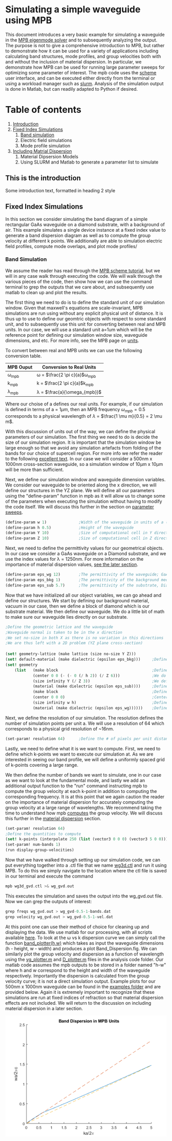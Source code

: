 # Simulating a simple waveguide using MPB

This document introduces a very basic example for simulating a waveguide in the [MPB eigenmode solver](https://mpb.readthedocs.io/en/latest/) and to subsequently analyzing the output.
The purpose is not to give a comprehensive introduction to MPB, but rather to demonstrate how it can be used for a variety of applications including calculating band structures, mode profiles, and group velocities both with and without the inclusion of material dispersion. In particular, we demonstrate how MPB can be used for running large parameter sweeps for optimizing some parameter of interest. The mpb code uses the [scheme](https://mpb.readthedocs.io/en/latest/Scheme_User_Interface/) user interface, and can be executed either directly from the terminal or using a workload manager such as [slurm](https://slurm.schedmd.com/sbatch.html). Analysis of the simulation output is done in Matlab, but can readily adapted to Python if desired.

# Table of contents
1. [Introduction](#introduction)
2. [Fixed Index Simulations](#fixed_index_sims)
    1. [Band simulation](#Band_simulation)
    2. Electric field simulations
    3. Mode profile simulation
3. [Including Matrial Dispersion](#paragraph2)
    1. Material Dipsersion Models
    2. Using SLURM and Matlab to generate a parameter list to simulate
    
## This is the introduction <a name="introduction"></a>
Some introduction text, formatted in heading 2 style

## Fixed Index Simulations <a name="fixed_index_sims"></a>
In this section we consider simulating the band diagram of a simple rectangular GaAs waveguide on a diamond substrate, with a background of air.
This example simulates a single device instance at a fixed index value to generate a band dispersion diagram as well as to compute the group velocity at different k points. We additionally are able to simulation electric field profiles, compute mode overlaps, and plot mode profiles/

### Band Simulation <a name="Band_simulation"></a>
We assume the reader has read through the [MPB scheme tutorial](https://mpb.readthedocs.io/en/latest/Scheme_Tutorial/), but we will in any case walk through executing the code. We will walk through the various pieces of the code, then show how we can use the command terminal to grep the outputs that we care about, and subsequently use matlab to clean up and plot the results.

The first thing we need to do is to define the standard unit of our simulation window. Given that maxwell's equations are scale-invariant, MPB simulations are run using without any explicit physical unit of distance. It is thus up to use to define our geomtric objects with respect to some standard unit, and to subsequently use this unit for converting between real and MPB units. In our case, we will use a standard unit a=1um which will be the reference point for defining our simulation window size, waveguide dimensions, and etc. For more info, see the MPB page on [units](https://mpb.readthedocs.io/en/latest/Scheme_Tutorial/#a-few-words-on-units).

To convert between real and MPB units we can use the following conversion table.

| MPB Ouput | Conversion to Real Units               |
|----------|-------------------------|
| &omega;<sub>mpb</sub>  | &omega; = $\frac{2 \pi c}{a}$&omega;<sub>mpb</sub> |
| k<sub>mpb</sub>        | k = $\frac{2 \pi c}{a}$k<sub>mpb</sub>          |
| &lambda;<sub>mpb</sub> | &lambda; = $\frac{a}{\omega_{mpb}}$             |

Where our choise of a defines our real units. For example, if our simulation is defined in terms of a = $1 \mu m$, then an MPB frequency $\omega_{mpb} = 0.5$ corresponds to a physical wavelength of $\lambda$ = $\frac{1 \mu m}{0.5} = 2 \mu m$.

With this discussion of units out of the way, we can define the physical parameters of our simulation. The first thing we need to do is decide the size of our simulation region. It is important that the simulation window be large enough so that we avoid any simulation artefacts from folding of the bands for our choice of supercell region. For more info we refer the reader to the following [excellent text](http://ab-initio.mit.edu/book/). In our case we will consider a 500nm x 1000nm cross-section waveguide, so a simulation window of 10&mu;m x 10&mu;m will be more than sufficient.

Next, we define our simulation window and waveguide dimension variables. We consider our waveguide to be oriented along the x direction, we will define our structures in the YZ plane. We will define all our parameters using the "define-param" function in mpb as it will allow us to change some of the parameters when executing the simulation without having to modify the code itself. We will discuss this further in the section on [parameter sweeps](link).

```scheme
(define-param w 1)              ;Width of the waveguide in units of a (e.g. here 0.28 = 0.28um since a=1um)
(define-param h 0.5)            ;Height of the waveguide
(define-param Y 10)             ;Size of computational cell in Y direction, in units of a
(define-param Z 10)             ;Size of computational cell in Z direction
```

Next, we need to define the permittivity values for our geometrical objects. In our case we consider a GaAs waveguide on a Diamond substrate, and we use the index values for &lambda; = 1250nm. For more information on the importance of material dispersion values, [see the later section](link).

```scheme
(define-param eps_wg 12)        ;The permittivity of the waveguide; GaAs in this case
(define-param eps_bkg 1)        ;The permittivity of the background media, vacuum in this case
(define-param eps_sub 5.7)      ;The permittivity of the substrate, Diamond in this case
```

Now that we have initialized all our object variables, we can go ahead and define our structures. We start by defining our background material, vacuum in our case, then we define a block of diamond which is our substrate material. We then define our waveguide. We do a little bit of math to make sure our waveguide lies directly on our substrate.

```scheme
;Define the geometric lattice and the waveguide 
;Waveguide normal is taken to be in the x direction
;We set no-size in both X as there is no variation in this directions
;We are thus left with a 2D problem (YZ plane cross-section)                                  

(set! geometry-lattice (make lattice (size no-size Y Z)))
(set! default-material (make dielectric (epsilon eps_bkg)))     ;Define the surrounding media
(set! geometry
    (list   (make block                                         ;Define our substrate block
            (center 0 0 (- (- 0 (/ h 2)) (/ Z 6)))              ;We do a little math to make sure the substrated is centered such that it lines up with the bottom of the waveguide
            (size infinity Y (/ Z 3))                           ;We define the size of the substrate to be arbitrarily large
            (material (make dielectric (epsilon eps_sub))))     ;Define the substrate material by its permittivity
            (make block                                         ;Define the waveguide
            (center 0 0 0)                                      ;Center the waveguide
            (size infinity w h)                                 ;Define the waveguide YZ cross-section
            (material (make dielectric (epsilon eps_wg))))))    ;Define waveguide material
```

Next, we define the resolution of our simulation. The resolution defines the number of simulation points per unit a. We will use a resolution of 64 which corresponds to a physical grid resolution of ~16nm.

```scheme
(set-param! resolution 64)      ;Define the # of pixels per unit distance (a) in the simulation
```

Lastly, we need to define what it is we want to compute. First, we need to define which k-points we want to execute our simulation at. As we are interested in seeing our band profile, we will define a uniformly spaced grid of k-points covering a large range.

We then define the number of bands we want to simulate, one in our case as we want to look at the fundamental mode, and lastly we add an additional output function to the "run" command instructing mpb to compute the group velocity at each k-point in addition to computing the corresponding frequency. It is at this point that we again caution the reader on the importance of material dispersion for accurately computing the group velocity at a large range of wavelengths. We recommend taking the time to understand how mpb [computes](https://mpb.readthedocs.io/en/latest/Scheme_User_Interface/#group-velocities) the group velocity. We will discuss this further in the [material dispersion](link) section.

```scheme
(set-param! resolution 64)                                               ;Define the # of pixels per unit distance (a) in the simulation
;Define the quantities to compute
(set! k-points (interpolate 250 (list (vector3 0 0 0) (vector3 5 0 0)))) ;Calculate k values between k=0 to k=5
(set-param! num-bands 1)                                                 ;Number of freqency bands to compute. In our case we care only about the fundamental mode
(run display-group-velocities)                                           ;We run the simulation with an additional output of the group velocities
```
Now that we have walked through setting up our simulation code, we can put everything together into a .ctl file that we name [wg3d.ctl](https://github.com/abulnaga1/MPB_Simulations/blob/master/No%20Dispersion%20Parameter%20Sweeps/MPB%20Simulation%20Code/wg3d_vg.ctl) and run it using MPB. To do this we simply navigate to the location where the ctl file is saved in our terminal and execute the command

```C
mpb wg3d_gvd.ctl >& wg_gvd.out
```
This executes the simulation and saves the output into the wg_gvd.out file. Now we can grep the outputs of interest:

```C
grep freqs wg_gvd.out > wg_gvd-0.5-1-bands.dat
grep velocity wg_gvd.out > wg_gvd-0.5-1-vel.dat
```

At this point one can use their method of choice for cleaning up and displaying the data. We use matlab for our processing, with all scripts available [here](https://github.com/abulnaga1/MPB_Simulations/tree/master/No%20Dispersion%20Parameter%20Sweeps/MPB%20Analysis%20Code). To look at the &omega; vs k dispersion curve we can simply call the function [band_plotter(h,w)](https://github.com/abulnaga1/MPB_Simulations/edit/master/No%20Dispersion%20Parameter%20Sweeps/MPB%20Analysis%20Code/band_plotter.m) which takes as input the waveguide dimensions (h - height, w - width) and produces a plot Band_Dispersion.fig. We can similarly plot the group velocity and dispersion as a function of wavelength using the [vg_plotter.m](https://github.com/abulnaga1/MPB_Simulations/blob/master/No%20Dispersion%20Parameter%20Sweeps/MPB%20Analysis%20Code/vg_plotter.m) and [D_plotter.m](https://github.com/abulnaga1/MPB_Simulations/blob/master/No%20Dispersion%20Parameter%20Sweeps/MPB%20Analysis%20Code/D_plotter.m) files in the analysis code folder. Our matlab code assumes the mpb outputs to be stored in a folder named "h-w" where h and w correspond to the height and width of the waveguide respectively. Importantly the dispersion is calculated from the group velocity curve; it is not a direct simulation output. Example plots for our 500nm x 1000nm waveguide can be found in the [examples folder](https://github.com/abulnaga1/MPB_Simulations/tree/master/No%20Dispersion%20Parameter%20Sweeps/Examples/500nm%20x%20100nm%20waveguide) and are provided below. Again it is extremely important to recognize that these simulations are run at fixed indices of refraction so that material dispersion effects are not included. We will return to the discussion on including material dispersion in a later section.

![alt text](https://github.com/abulnaga1/MPB_Simulations/blob/master/No%20Dispersion%20Parameter%20Sweeps/Examples/500nm%20x%20100nm%20waveguide/band_Dispersion.png "Band dispersion")
